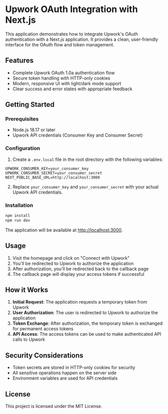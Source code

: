 # Upwork OAuth Integration with Next.js

This application demonstrates how to integrate Upwork's OAuth authentication with a Next.js application. It provides a clean, user-friendly interface for the OAuth flow and token management.

## Features

- Complete Upwork OAuth 1.0a authentication flow
- Secure token handling with HTTP-only cookies
- Modern, responsive UI with light/dark mode support
- Clear success and error states with appropriate feedback

## Getting Started

### Prerequisites

- Node.js 18.17 or later
- Upwork API credentials (Consumer Key and Consumer Secret)

### Configuration

1. Create a `.env.local` file in the root directory with the following variables:

```
UPWORK_CONSUMER_KEY=your_consumer_key
UPWORK_CONSUMER_SECRET=your_consumer_secret
NEXT_PUBLIC_BASE_URL=http://localhost:3000
```

2. Replace `your_consumer_key` and `your_consumer_secret` with your actual Upwork API credentials.

### Installation

```bash
npm install
npm run dev
```

The application will be available at [http://localhost:3000](http://localhost:3000).

## Usage

1. Visit the homepage and click on "Connect with Upwork"
2. You'll be redirected to Upwork to authorize the application
3. After authorization, you'll be redirected back to the callback page
4. The callback page will display your access tokens if successful

## How it Works

1. **Initial Request**: The application requests a temporary token from Upwork
2. **User Authorization**: The user is redirected to Upwork to authorize the application
3. **Token Exchange**: After authorization, the temporary token is exchanged for permanent access tokens
4. **API Access**: The access tokens can be used to make authenticated API calls to Upwork

## Security Considerations

- Token secrets are stored in HTTP-only cookies for security
- All sensitive operations happen on the server side
- Environment variables are used for API credentials

## License

This project is licensed under the MIT License.